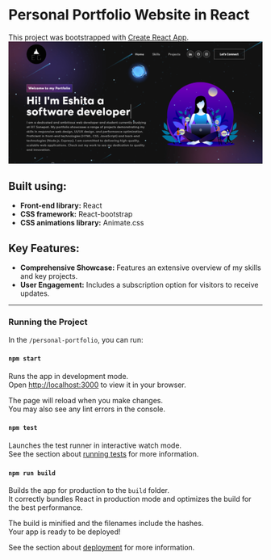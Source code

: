 # Personal Portfolio Website in React

This project was bootstrapped with [Create React App](https://github.com/facebook/create-react-app).
<img width="1266" alt="SS PROJECT" src="src/assets/img/SS PROJECT.png">

## Built using:

- **Front-end library:** React
- **CSS framework:** React-bootstrap
- **CSS animations library:** Animate.css

## Key Features:

- **Comprehensive Showcase:** Features an extensive overview of my skills and key projects.
- **User Engagement:** Includes a subscription option for visitors to receive updates.

---



### Running the Project

In the `/personal-portfolio`, you can run:

#### `npm start`

Runs the app in development mode.\
Open [http://localhost:3000](http://localhost:3000) to view it in your browser.

The page will reload when you make changes.\
You may also see any lint errors in the console.

#### `npm test`

Launches the test runner in interactive watch mode.\
See the section about [running tests](https://facebook.github.io/create-react-app/docs/running-tests) for more information.

#### `npm run build`

Builds the app for production to the `build` folder.\
It correctly bundles React in production mode and optimizes the build for the best performance.

The build is minified and the filenames include the hashes.\
Your app is ready to be deployed!

See the section about [deployment](https://facebook.github.io/create-react-app/docs/deployment) for more information.
